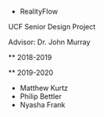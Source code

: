 * RealityFlow

UCF Senior Design Project

Advisor: Dr. John Murray

** 2018-2019

** 2019-2020
* Matthew Kurtz
* Philip Bettler
* Nyasha Frank